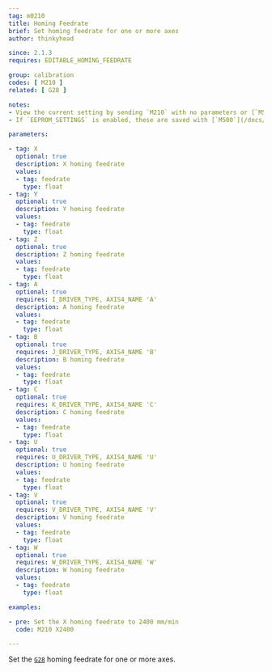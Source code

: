 ```yaml
---
tag: m0210
title: Homing Feedrate
brief: Set homing feedrate for one or more axes
author: thinkyhead

since: 2.1.3
requires: EDITABLE_HOMING_FEEDRATE

group: calibration
codes: [ M210 ]
related: [ G28 ]

notes:
- View the current setting by sending `M210` with no parameters or [`M503`](/docs/gcode/M503.html).
- If `EEPROM_SETTINGS` is enabled, these are saved with [`M500`](/docs/gcode/M500.html), loaded with [`M501`](/docs/gcode/M501.html), and reset with [`M502`](/docs/gcode/M502.html).

parameters:

- tag: X
  optional: true
  description: X homing feedrate
  values:
  - tag: feedrate
    type: float
- tag: Y
  optional: true
  description: Y homing feedrate
  values:
  - tag: feedrate
    type: float
- tag: Z
  optional: true
  description: Z homing feedrate
  values:
  - tag: feedrate
    type: float
- tag: A
  optional: true
  requires: I_DRIVER_TYPE, AXIS4_NAME 'A'
  description: A homing feedrate
  values:
  - tag: feedrate
    type: float
- tag: B
  optional: true
  requires: J_DRIVER_TYPE, AXIS4_NAME 'B'
  description: B homing feedrate
  values:
  - tag: feedrate
    type: float
- tag: C
  optional: true
  requires: K_DRIVER_TYPE, AXIS4_NAME 'C'
  description: C homing feedrate
  values:
  - tag: feedrate
    type: float
- tag: U
  optional: true
  requires: U_DRIVER_TYPE, AXIS4_NAME 'U'
  description: U homing feedrate
  values:
  - tag: feedrate
    type: float
- tag: V
  optional: true
  requires: V_DRIVER_TYPE, AXIS4_NAME 'V'
  description: V homing feedrate
  values:
  - tag: feedrate
    type: float
- tag: W
  optional: true
  requires: W_DRIVER_TYPE, AXIS4_NAME 'W'
  description: W homing feedrate
  values:
  - tag: feedrate
    type: float

examples:

- pre: Set the X homing feedrate to 2400 mm/min
  code: M210 X2400

---
```


Set the [`G28`](/docs/gcode/G028.html) homing feedrate for one or more axes.
